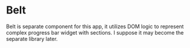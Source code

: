 # Belt

Belt is separate component for this app, it utilizes DOM logic to represent complex progress bar widget with sections. I suppose it may become the separate library later.
